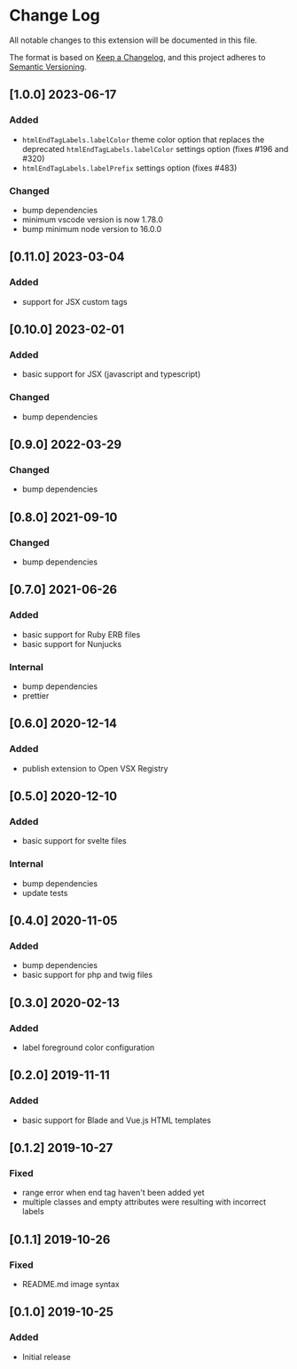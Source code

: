 # Change Log

All notable changes to this extension will be documented in this file.

The format is based on [Keep a Changelog](https://keepachangelog.com/en/1.0.0/),
and this project adheres to [Semantic Versioning](https://semver.org/spec/v2.0.0.html).

## [1.0.0] 2023-06-17
### Added
- `htmlEndTagLabels.labelColor` theme color option that replaces the deprecated `htmlEndTagLabels.labelColor` settings option (fixes #196 and #320)
- `htmlEndTagLabels.labelPrefix` settings option (fixes #483)

### Changed
- bump dependencies
- minimum vscode version is now 1.78.0
- bump minimum node version to 16.0.0

## [0.11.0] 2023-03-04
### Added
- support for JSX custom tags

## [0.10.0] 2023-02-01
### Added
- basic support for JSX (javascript and typescript)

### Changed
- bump dependencies

## [0.9.0] 2022-03-29
### Changed
- bump dependencies

## [0.8.0] 2021-09-10
### Changed
- bump dependencies

## [0.7.0] 2021-06-26
### Added
- basic support for Ruby ERB files
- basic support for Nunjucks

### Internal
- bump dependencies
- prettier

## [0.6.0] 2020-12-14
### Added
- publish extension to Open VSX Registry

## [0.5.0] 2020-12-10
### Added
- basic support for svelte files

### Internal
- bump dependencies
- update tests

## [0.4.0] 2020-11-05
### Added
- bump dependencies
- basic support for php and twig files

## [0.3.0] 2020-02-13
### Added
- label foreground color configuration

## [0.2.0] 2019-11-11
### Added
- basic support for Blade and Vue.js HTML templates

## [0.1.2] 2019-10-27
### Fixed
- range error when end tag haven't been added yet
- multiple classes and empty attributes were resulting with incorrect labels

## [0.1.1] 2019-10-26
### Fixed
- README.md image syntax

## [0.1.0] 2019-10-25
### Added
- Initial release
